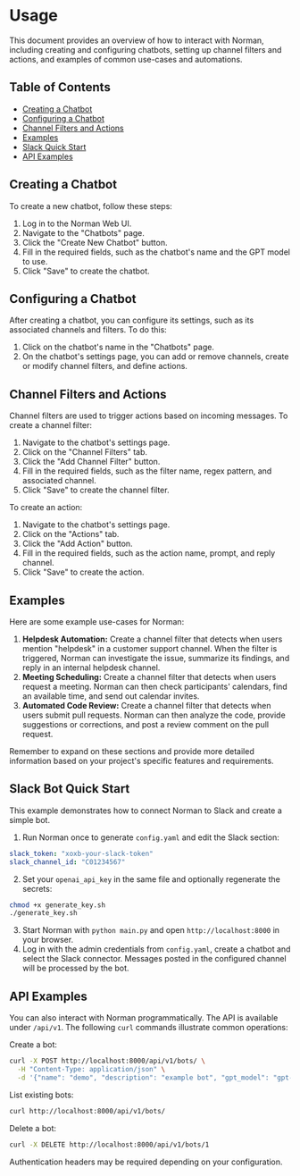 # Usage

This document provides an overview of how to interact with Norman, including creating and configuring chatbots, setting up channel filters and actions, and examples of common use-cases and automations.

## Table of Contents

- [Creating a Chatbot](#creating-a-chatbot)
- [Configuring a Chatbot](#configuring-a-chatbot)
- [Channel Filters and Actions](#channel-filters-and-actions)
- [Examples](#examples)
- [Slack Quick Start](#slack-bot-quick-start)
- [API Examples](#api-examples)

## Creating a Chatbot

To create a new chatbot, follow these steps:

1. Log in to the Norman Web UI.
2. Navigate to the "Chatbots" page.
3. Click the "Create New Chatbot" button.
4. Fill in the required fields, such as the chatbot's name and the GPT model to use.
5. Click "Save" to create the chatbot.

## Configuring a Chatbot

After creating a chatbot, you can configure its settings, such as its associated channels and filters. To do this:

1. Click on the chatbot's name in the "Chatbots" page.
2. On the chatbot's settings page, you can add or remove channels, create or modify channel filters, and define actions.

## Channel Filters and Actions

Channel filters are used to trigger actions based on incoming messages. To create a channel filter:

1. Navigate to the chatbot's settings page.
2. Click on the "Channel Filters" tab.
3. Click the "Add Channel Filter" button.
4. Fill in the required fields, such as the filter name, regex pattern, and associated channel.
5. Click "Save" to create the channel filter.

To create an action:

1. Navigate to the chatbot's settings page.
2. Click on the "Actions" tab.
3. Click the "Add Action" button.
4. Fill in the required fields, such as the action name, prompt, and reply channel.
5. Click "Save" to create the action.

## Examples

Here are some example use-cases for Norman:

1. **Helpdesk Automation:** Create a channel filter that detects when users mention "helpdesk" in a customer support channel. When the filter is triggered, Norman can investigate the issue, summarize its findings, and reply in an internal helpdesk channel.
2. **Meeting Scheduling:** Create a channel filter that detects when users request a meeting. Norman can then check participants' calendars, find an available time, and send out calendar invites.
3. **Automated Code Review:** Create a channel filter that detects when users submit pull requests. Norman can then analyze the code, provide suggestions or corrections, and post a review comment on the pull request.

Remember to expand on these sections and provide more detailed information based on your project's specific features and requirements.

## Slack Bot Quick Start

This example demonstrates how to connect Norman to Slack and create a simple bot.

1. Run Norman once to generate `config.yaml` and edit the Slack section:

```yaml
slack_token: "xoxb-your-slack-token"
slack_channel_id: "C01234567"
```

2. Set your `openai_api_key` in the same file and optionally regenerate the secrets:

```bash
chmod +x generate_key.sh
./generate_key.sh
```

3. Start Norman with `python main.py` and open `http://localhost:8000` in your browser.
4. Log in with the admin credentials from `config.yaml`, create a chatbot and select the Slack connector. Messages posted in the configured channel will be processed by the bot.

## API Examples

You can also interact with Norman programmatically. The API is available under `/api/v1`. The following `curl` commands illustrate common operations:

Create a bot:

```bash
curl -X POST http://localhost:8000/api/v1/bots/ \
  -H "Content-Type: application/json" \
  -d '{"name": "demo", "description": "example bot", "gpt_model": "gpt-4"}'
```

List existing bots:

```bash
curl http://localhost:8000/api/v1/bots/
```

Delete a bot:

```bash
curl -X DELETE http://localhost:8000/api/v1/bots/1
```

Authentication headers may be required depending on your configuration.
